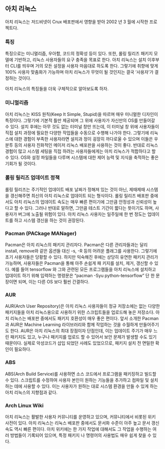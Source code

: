 ## 아치 리눅스

아치 리눅스는 저드비넷이 Crux 배포판에서 영향을 받아 2002 년 3 월에 시작한 프로젝트다.### 특징특징으로는 미니멀리즘, 우아함, 코드의 정확성 등이 있다. 또한, 롤링 릴리즈 패키지 모델에 기반하고, 리눅스 사용자들의 요구 충족을 목표로 한다. 아치 리눅스는 설치 이후부터 CLI를 띄우며 거의 모든 설정을 사용자 마음대로 하도록 한다. 그렇기에 취향에 맞게 100% 사용자 맞춤화가 가능하며 아치 리눅스가 무엇이 될 것인지는 결국 ‘사용자’가 결정하는 것이다.

아치 리눅스의 특징들을 더욱 구체적으로 알아보도록 하자.### 미니멀리즘아치 리눅스는 KISS 원칙(Keep It Simple, Stupid)을 따르며 매우 미니멀한 디자인이 특징이다. 그렇기에 기본적 틀만 제공되며 그 위에 사용자가 자신만의 OS를 만들어갈 수 있다. 설치 후에는 아무 것도 없는 터미널 창만 뜨는데, 이 터미널 창 위에 사용자들이 직접 설치 과정에 필요한 다양한 작업들을 수동으로 수행해 나가야 한다.
그렇기에 리눅스에 대한 경험이 부족한 사용자라면 설치과 정이 굉장히 까다로울 수 있으며 이들은 우분투 등의 사용자 친화적인 메이저 리눅스 배포판을 사용하는 것이 좋다. 반대로 리눅스 경험이 많고 시스템 세팅을 직접 하려는 사용자들에게는 아치 리눅스가 적합하다고 할 수 있다. OS와 설정 파일들을 다루며 시스템에 대한 제어 능력 및 지식을 축적하는 좋은 기회가 될 것이다.
   

### 롤링 릴리즈 업데이트 정책
롤링 릴리즈는 주기적인 업데이트 배포 날짜가 정해져 있는 것이 아닌, 제때제때 시스템을 갱신해주면 최신의 아치 리눅스로 업데이트 되는 형식이다. 롤링 릴리즈 배포판 중에서도 아치 리눅스의 업데이트 속도는 매우 빠른 편이기에 그만큼 안정성과 신뢰성이 높다고 할 수 있다.
그러나 반대로 말하면, 그만큼 테스트 기간이 짧다는 뜻이기도 하며, 사용자가 버그에 노출될 위험이 있다. 아치 리눅스 사용자는 일주일에 한 번 정도는 업데이트를 하고 시스템 갱신을 하는 것이 권장된다.
   

### Pacman (PACkage MANager)
  Pacman은 아치 리눅스의 패키지 관리자다. Pacman은 다른 관리자들과는 달리 install, remove와 같은 옵션들 대신 -s, -R 등의 어려운 플래그를 사용한다. 그렇기에 초기 사용자들은 당황할 수 있다. 하지만 익숙해진 후에는 상당히 유연한 패키지 관리가 가능하며, 사용자들은 Pacman을 통해 아주 손쉽게 패 키지를 설치, 제거, 갱신할 수 있다.
예를 들어 tensorflow 와 그와 관련된 모든 프로그램들을 아치 리눅스에 설치하고 업데이트 하기 위해 입력하는 명령문은 “pacman -Syu python-tensorflow” 단 한 문장이면 되며, 이는 다른 OS 보다 훨씬 간결하다.
   

### AUR
  AUR(Arch User Repository)은 아치 리눅스 사용자들이 정규 저장소에는 없는 다양한 패키지들을 아치 리눅스용으로 사용하기 위한 스크립트들을 업로드해 놓은 저장소다. 아치 리눅스는 배포판 중에서도 패키지 호환성이 매우 좋은 편이다. 앞서 소개한 Pacman과 AUR은 Machine Learning 라이브러리와 함께 작업하는 것을 수월하게 만들어주기도 한다.
AUR은 아치 리눅스의 최대 장점이자 단점인데, 이는 업데이트 주기가 매우 느린 패키지도 있고, 누구나 패키지를 업로드 할 수 있어서 보안 문제가 발생할 수도 있기 때문이다. 실제로 악성코드가 삽입 되었던 사례도 있었으므로, 패키지 설치 전 면밀한 확인이 필요하다.
 

### ABS 

ABS(Arch Build Service)를 사용하면 소스 코드에서 프로그램을 패키징하고 빌드할 수 있다. 스크립트를 수정하여 사용자 본인이 원하는 기능들을 추가하고 컴파일 및 설치하는 데에 사용할 수 있다. 이는 사용자가 원하는 대로 시스템 환경을 만들수 있게 하는 아치 리눅스의 지향점과 같다.### Arch Linux Wiki아치 리눅스는 활발한 사용자 커뮤니티를 운영하고 있으며, 커뮤니티에서 비롯된 위키 사전이 있다. 아치 리눅스는 리눅스 배포판 중에서도 문서화 수준이 아주 높고 문서 갱신 속도 역시 빠른 편이다. 아치 위키에는 한 가지 작업에 대해서도 그 작업을 수행하는 여러 방법들이 기록되어 있으며, 특정 패키지 나 명령어의 사용법도 매우 쉽게 찾을 수 있다.